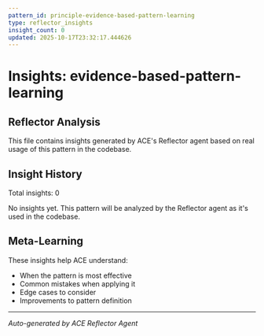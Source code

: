 ```yaml
---
pattern_id: principle-evidence-based-pattern-learning
type: reflector_insights
insight_count: 0
updated: 2025-10-17T23:32:17.444626
---
```

# Insights: evidence-based-pattern-learning

## Reflector Analysis

This file contains insights generated by ACE's Reflector agent based on real usage of this pattern in the codebase.

## Insight History

Total insights: 0

No insights yet. This pattern will be analyzed by the Reflector agent as it's used in the codebase.

## Meta-Learning

These insights help ACE understand:
- When the pattern is most effective
- Common mistakes when applying it
- Edge cases to consider
- Improvements to pattern definition

---

*Auto-generated by ACE Reflector Agent*

